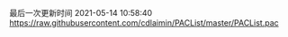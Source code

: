 最后一次更新时间 2021-05-14 10:58:40
https://raw.githubusercontent.com/cdlaimin/PACList/master/PACList.pac

